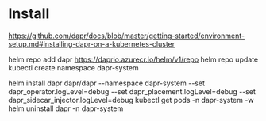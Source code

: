 # Install
https://github.com/dapr/docs/blob/master/getting-started/environment-setup.md#installing-dapr-on-a-kubernetes-cluster

helm repo add dapr https://daprio.azurecr.io/helm/v1/repo
helm repo update
kubectl create namespace dapr-system

helm install dapr dapr/dapr --namespace dapr-system --set dapr_operator.logLevel=debug --set dapr_placement.logLevel=debug --set dapr_sidecar_injector.logLevel=debug
kubectl get pods -n dapr-system -w
helm uninstall dapr -n dapr-system


